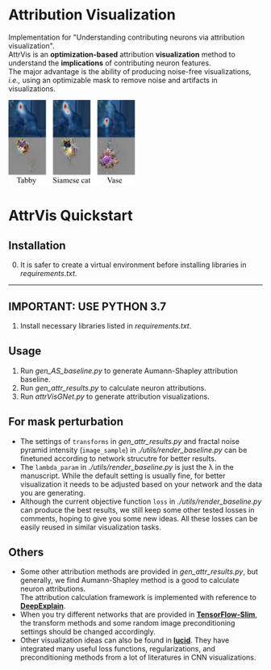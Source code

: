 # Attribution Visualization
Implementation for "Understanding contributing neurons via attribution visualization".  
AttrVis is an **optimization-based** attribution **visualization** method to understand the **implications** of contributing neuron features.  
The major advantage is the ability of producing noise-free visualizations, *i.e.,* using an optimizable mask to remove noise and artifacts in visualizations.  
<!-- ![Attribution visualization results](https://github.com/GlowingHorse/Attribution-Visualization/blob/main/data/attrVis.jpg) -->
<img src="https://github.com/GlowingHorse/Attribution-Visualization/blob/main/data/attrVis.jpg" width=50% height=50%>

AttrVis Quickstart
===
## Installation
0. It is safer to create a virtual environment before installing libraries in *requirements.txt*. 
------------------------------------------------------------------
IMPORTANT: USE PYTHON 3.7
------------------------------------------------------------------
1. Install necessary libraries listed in *requirements.txt*.

## Usage
1. Run *gen_AS_baseline.py* to generate Aumann-Shapley attribution baseline.
2. Run *gen_attr_results.py* to calculate neuron attributions.
3. Run *attrVisGNet.py* to generate attribution visualizations.

## For mask perturbation
- The settings of `transforms` in *gen_attr_results.py* and fractal noise pyramid intensity (`image_sample`) in *./utils/render_baseline.py* can be finetuned according to network strucutre for better results.  
- The `lambda_param` in *./utils/render_baseline.py* is just the &lambda; in the manuscript. While the default setting is usually fine, for better visualization it needs to be adjusted based on your network and the data you are generating.  
- Although the current objective function `loss` in *./utils/render_baseline.py* can produce the best results, we still keep some other tested losses in comments, hoping to give you some new ideas. All these losses can be easily reused in similar visualization tasks.

## Others
- Some other attribution methods are provided in *gen_attr_results.py*, but generally, we find Aumann-Shapley method is a good to calculate neuron attributions.  
The attribution calculation framework is implemented with reference to [**DeepExplain**](https://github.com/marcoancona/DeepExplain).  
- When you try different networks that are provided in [**TensorFlow-Slim**](https://github.com/tensorflow/models/tree/master/research/slim#pre-trained-models), the transform methods and some random image preconditioning settings should be changed accordingly.
- Other visualization ideas can also be found in [**lucid**](https://github.com/tensorflow/lucid). They have integrated many useful loss functions, regularizations, and preconditioning methods from a lot of literatures in CNN visualizations.
